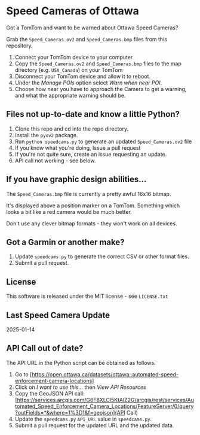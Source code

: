 # Speed Cameras of Ottawa

Got a TomTom and want to be warned about Ottawa Speed Cameras?

Grab the `Speed_Cameras.ov2` and `Speed_Cameras.bmp` files from this 
repository.

  1. Connect your TomTom device to your computer
  2. Copy the `Speed_Cameras.ov2` and `Speed_Cameras.bmp` files to the map 
     directory (e.g. `USA_Canada`) on your TomTom
  3. Disconnect your TomTom device and allow it to reboot.
  4. Under the *Manage POIs* option select *Warn when near POI*. 
  5. Choose how near you have to approach the Camera
     to get a warning, and what the appropriate warning should be.

## Files not up-to-date and know a little Python?

  1. Clone this repo and cd into the repo directory.
  2. Install the `pyov2` package.
  3. Run `python speedcams.py` to generate an updated `Speed_Cameras.ov2` file   
  4. If you know what you're doing, Issue a pull request 
  5. If you're not quite sure, create an issue requesting an update.
  6. API call not working - see below.

## If you have graphic design abilities...

The `Speed_Cameras.bmp` file is currently a pretty awful 16x16 bitmap. 

It's displayed above a position marker on a TomTom. Something which looks
a bit like a red camera would be much better.  

Don't use any clever bitmap formats - they won't work on all devices.

## Got a Garmin or another make?

 1. Update `speedcams.py` to generate the correct CSV or other format files. 
 2. Submit a pull request.

## License

This software is released under the MIT license - see `LICENSE.txt`

## Last Speed Camera Update
2025-01-14

## API Call out of date?

The API URL in the Python script can be obtained as follows.
 
 1. Go to [https://open.ottawa.ca/datasets/ottawa::automated-speed-enforcement-camera-locations]
 2. Click on *I want to use this...* then *View API Resources*
 3. Copy the GeoJSON API call: [https://services.arcgis.com/G6F8XLCl5KtAlZ2G/arcgis/rest/services/Automated_Speed_Enforcement_Camera_Locations/FeatureServer/0/query?outFields=*&where=1%3D1&f=geojson](API Call)
 4. Update the `speedcams.py` `API_URL` value in `speedcams.py`.
 5. Submit a pull request for the updated URL and the updated data.


